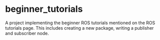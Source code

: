 # beginner_tutorials
A project implementing the beginner ROS tutorials mentioned on the ROS tutorials page. This includes creating a new package, writing a publisher and subscriber node.
